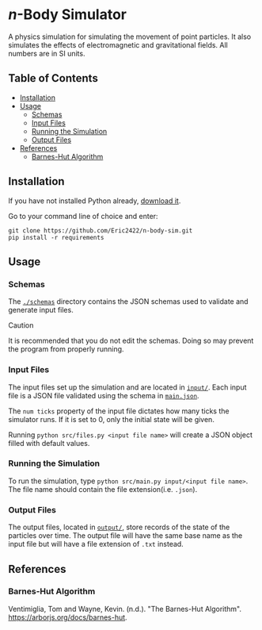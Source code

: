 # *n*-Body Simulator

A physics simulation for simulating the movement of point particles.
It also simulates the effects of electromagnetic and gravitational fields.
All numbers are in SI units.

## Table of Contents

- [Installation](#installation)
- [Usage](#usage)
  - [Schemas](#schemas)
  - [Input Files](#input-files)
  - [Running the Simulation](#running-the-simulation)
  - [Output Files](#output-files)
- [References](#references)
  - [Barnes-Hut Algorithm](#barnes-hut-algorithm)

## Installation

If you have not installed Python already, [download it](https://www.python.org/downloads/).

Go to your command line of choice and enter:

```shell
git clone https://github.com/Eric2422/n-body-sim.git
pip install -r requirements
```

## Usage

### Schemas

The [`./schemas`](./schemas/) directory contains the JSON schemas used to validate and generate input files.

> [!Caution]
> It is recommended that you do not edit the schemas.
> Doing so may prevent the program from properly running.

### Input Files

The input files set up the simulation and are located in [`input/`](./input/).
Each input file is a JSON file validated using the schema in [`main.json`](./schemas/main.json).

The `num ticks` property of the input file dictates how many ticks the simulator runs.
If it is set to 0, only the initial state will be given.

Running `python src/files.py <input file name>` will create a JSON object filled with default values.

### Running the Simulation

To run the simulation, type `python src/main.py input/<input file name>`.
The file name should contain the file extension(i.e. `.json`).

### Output Files

The output files, located in [`output/`](./output/), store records of the state of the particles over time.
The output file will have the same base name as the input file but will have a file extension of `.txt` instead.

## References

### Barnes-Hut Algorithm

Ventimiglia, Tom and Wayne, Kevin. (n.d.). "The Barnes-Hut Algorithm". <https://arborjs.org/docs/barnes-hut>.
